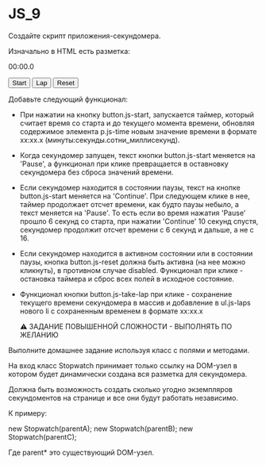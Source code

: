 # JS_9
Создайте скрипт приложения-секундомера.
  
  Изначально в HTML есть разметка:
  
  <div class="stopwatch">
    <p class="time js-time">00:00.0</p>
    <button class="btn js-start">Start</button>
    <button class="btn js-take-lap">Lap</button>
    <button class="btn js-reset">Reset</button>
  </div>
  <ul class="laps js-laps"></ul>
  
  Добавьте следующий функционал:
  
  - При нажатии на кнопку button.js-start, запускается таймер, который считает время 
    со старта и до текущего момента времени, обновляя содержимое элемента p.js-time 
    новым значение времени в формате xx:xx.x (минуты:секунды.сотни_миллисекунд).
    
  - Когда секундомер запущен, текст кнопки button.js-start меняется на 'Pause', 
    а функционал при клике превращается в оставновку секундомера без сброса 
    значений времени.
  
  - Если секундомер находится в состоянии паузы, текст на кнопке button.js-start
    меняется на 'Continue'. При следующем клике в нее, таймер продолжает отсчет времени, 
    как будто паузы небыло, а текст меняется на 'Pause'. То есть если во время нажатия 
    'Pause' прошло 6 секунд со старта, при нажатии 'Continue' 10 секунд спустя, секундомер 
    продолжит отсчет времени с 6 секунд и дальше, а не с 16. 
    
  - Если секундомер находится в активном состоянии или в состоянии паузы, кнопка 
    button.js-reset должна быть активна (на нее можно кликнуть), в противном случае
    disabled. Функционал при клике - остановка таймера и сброс всех полей в исходное состояние.
    
  - Функционал кнопки button.js-take-lap при клике - сохранение текущего времени секундомера 
    в массив и добавление в ul.js-laps нового li с сохраненным временем в формате xx:xx.x
    
    ⚠️ ЗАДАНИЕ ПОВЫШЕННОЙ СЛОЖНОСТИ - ВЫПОЛНЯТЬ ПО ЖЕЛАНИЮ
  
  Выполните домашнее задание используя класс с полями и методами.
  
  На вход класс Stopwatch принимает только ссылку на DOM-узел в котором будет 
  динамически создана вся разметка для секундомера.
  
  Должна быть возможность создать сколько угодно экземпляров секундоментов 
  на странице и все они будут работать независимо.
  
  К примеру:
  
  new Stopwatch(parentA);
  new Stopwatch(parentB);
  new Stopwatch(parentC);
  
  Где parent* это существующий DOM-узел. 
